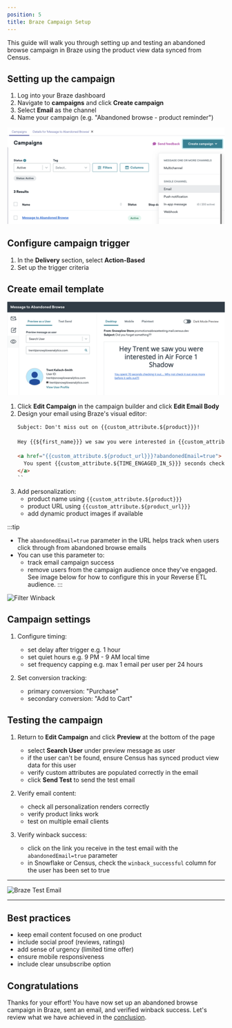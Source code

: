 ```yaml
---
position: 5
title: Braze Campaign Setup
---
```


This guide will walk you through setting up and testing an abandoned browse campaign in Braze using the product view data synced from Census.

## Setting up the campaign

1. Log into your Braze dashboard
2. Navigate to **campaigns** and click **Create campaign**
3. Select **Email** as the channel
4. Name your campaign (e.g. "Abandoned browse - product reminder")

![Create Campaign](images/retl-braze-create-campaign.png)

## Configure campaign trigger

1. In the **Delivery** section, select **Action-Based**
2. Set up the trigger criteria

## Create email template

![Braze Campaign Builder](images/retl-braze-preview.png)

1. Click **Edit Campaign** in the campaign builder and click **Edit Email Body**
2. Design your email using Braze's visual editor:
   ```html
   Subject: Don't miss out on {{custom_attribute.${product}}}!
   
   Hey {{${first_name}}} we saw you were interested in {{custom_attribute.${PRODUCT}}} 
   
   <a href="{{custom_attribute.${product_url}}}?abandonedEmail=true">
     You spent {{custom_attribute.${TIME_ENGAGED_IN_S}}} seconds checking it out.... Why not check it out once more before it sells out?!!
   </a>
   ``

3. Add personalization:
   - product name using `{{custom_attribute.${product}}}`
   - product URL using `{{custom_attribute.${product_url}}}`
   - add dynamic product images if available
   
:::tip
   - The `abandonedEmail=true` parameter in the URL helps track when users click through from abandoned browse emails
   - You can use this parameter to:
     - track email campaign success
     - remove users from the campaign audience once they've engaged. See image below for how to configure this in your Reverse ETL audience.
:::

![Filter Winback](images/retl-winback-filtered.png)


## Campaign settings

1. Configure timing:
   - set delay after trigger e.g. 1 hour
   - set quiet hours e.g. 9 PM - 9 AM local time
   - set frequency capping e.g. max 1 email per user per 24 hours

2. Set conversion tracking:
   - primary conversion: "Purchase"
   - secondary conversion: "Add to Cart"

## Testing the campaign

1. Return to **Edit Campaign** and click **Preview** at the bottom of the page
   - select **Search User** under preview message as user
   - if the user can't be found, ensure Census has synced product view data for this user
   - verify custom attributes are populated correctly in the email
   - click **Send Test** to send the test email

2. Verify email content:
   - check all personalization renders correctly
   - verify product links work
   - test on multiple email clients

3. Verify winback success:
    - click on the link you receive in the test email with the `abandonedEmail=true` parameter
    - in Snowflake or Census, check the `winback_successful` column for the user has been set to true

---
![Braze Test Email](images/retl-email.png)

---

## Best practices

- keep email content focused on one product
- include social proof (reviews, ratings)
- add sense of urgency (limited time offer)
- ensure mobile responsiveness
- include clear unsubscribe option

## Congratulations

Thanks for your effort! You have now set up an abandoned browse campaign in Braze, sent an email, and verified winback success. Let's review what we have achieved in the [conclusion](./conclusion.md).
